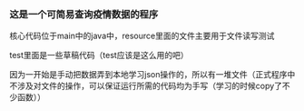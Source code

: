 ### 这是一个可简易查询疫情数据的程序
核心代码位于main中的java中，resource里面的文件主要用于文件读写测试
 
 test里面是一些草稿代码（test应该是这么用的吧）
 
 因为一开始是手动把数据弄到本地学习json操作的，所以有一堆文件（正式程序中不涉及对文件的操作，可以保证运行所需的代码均为手写（学习的时候copy了不少函数））
 

